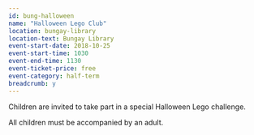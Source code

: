 ```yaml
---
id: bung-halloween
name: "Halloween Lego Club"
location: bungay-library
location-text: Bungay Library
event-start-date: 2018-10-25
event-start-time: 1030
event-end-time: 1130
event-ticket-price: free
event-category: half-term
breadcrumb: y
---
```


Children are invited to take part in a special Halloween Lego challenge.

All children must be accompanied by an adult.
